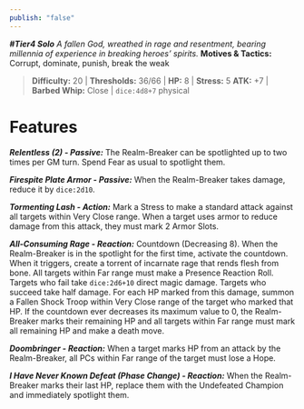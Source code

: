 ```yaml
---
publish: "false"
---
```

***#Tier4 Solo***
*A fallen God, wreathed in rage and resentment, bearing millennia of experience in breaking heroes’ spirits.*
**Motives & Tactics:** Corrupt, dominate, punish, break the weak

> **Difficulty:** 20 | **Thresholds:** 36/66 | **HP:** 8 | **Stress:** 5
> **ATK:** +7 | **Barbed Whip:** Close | `dice:4d8+7` physical

# Features

***Relentless (2) - Passive:*** The Realm-Breaker can be spotlighted up to two times per GM turn. Spend Fear as usual to spotlight them.

***Firespite Plate Armor - Passive:*** When the Realm-Breaker takes damage, reduce it by `dice:2d10`.

***Tormenting Lash - Action:*** Mark a Stress to make a standard attack against all targets within Very Close range. When a target uses armor to reduce damage from this attack, they must mark 2 Armor Slots.

***All-Consuming Rage - Reaction:*** Countdown (Decreasing 8). When the Realm-Breaker is in the spotlight for the first time, activate the countdown. When it triggers, create a torrent of incarnate rage that rends flesh from bone. All targets within Far range must make a Presence Reaction Roll. Targets who fail take `dice:2d6+10` direct magic damage. Targets who succeed take half damage. For each HP marked from this damage, summon a Fallen Shock Troop within Very Close range of the target who marked that HP. If the countdown ever decreases its maximum value to 0, the Realm-Breaker marks their remaining HP and all targets within Far range must mark all remaining HP and make a death move.

***Doombringer - Reaction:*** When a target marks HP from an attack by the Realm-Breaker, all PCs within Far range of the target must lose a Hope.

***I Have Never Known Defeat (Phase Change) - Reaction:*** When the Realm-Breaker marks their last HP, replace them with the Undefeated Champion and immediately spotlight them.
